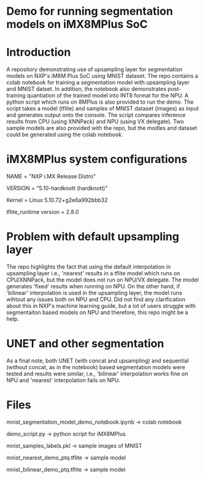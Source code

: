 # Demo for running segmentation models on iMX8MPlus SoC
# Introduction
A repository demonstrating use of upsampling layer for segmentation models on NXP's iM8M Plus SoC using MNIST dataset. The repo contains a colab notebook for training
a segmentation model with upsampling layer and MNIST datset. In addition, the notebook also demonstrates post-training quantiation of the trained model into INT8 format
for the NPU. A python script which runs on 8MPlus is also provided to run the demo. The script takes a model (tflite) and samples of MNIST dataset (images) as input
and generates output onto the console. The script compares inference results from CPU (using XNNPack) and NPU (using VX delegate). Two sample models are also provided with the repo,
but the modles and dataset could be generated using the colab notebook.

# iMX8MPlus system configurations

NAME = "NXP i.MX Release Distro"

VERSION = "5.10-hardknott (hardknott)"

Kernel = Linux 5.10.72+g2e6a992bbb32

tflite_runtime version = 2.8.0

# Problem with default upsampling layer
The repo highlights the fact that using the default interpolation in upsampling layer i.e., 'nearest' results in a tflite model which runs on CPU/XNNPack, but the model does not run
on NPU/VX delegate. The model generates 'fixed' results when running on NPU. On the other hand, if 'bilinear' interpolation is used in the upsampling layer, the model runs wihtout any
issues both on NPU and CPU. Did not find any clarification about this in NXP's machine learning guide, but a lot of users struggle with segmentaiton based models on NPU and therefore,
this repo might be a help.

# UNET and other segmentation
As a final note, both UNET (with concat and upsampling) and sequential (without concat, as in the notebook) based segmentation models were tested and results were similar, i.e., 
'bilinear' interpolation works fine on NPU and 'nearest' interpolation fails on NPU.

# Files
mnist_segmentation_model_demo_notebook.ipynb  ->  colab notebook  

demo_script.py                                ->  python script for iMX8MPlus

mnist_samples_labels.pkl                      ->  sample images of MNIST

mnist_nearest_demo_ptq.tflite                 ->  sample model

mnist_bilinear_demo_ptq.tflite                ->  sample model

